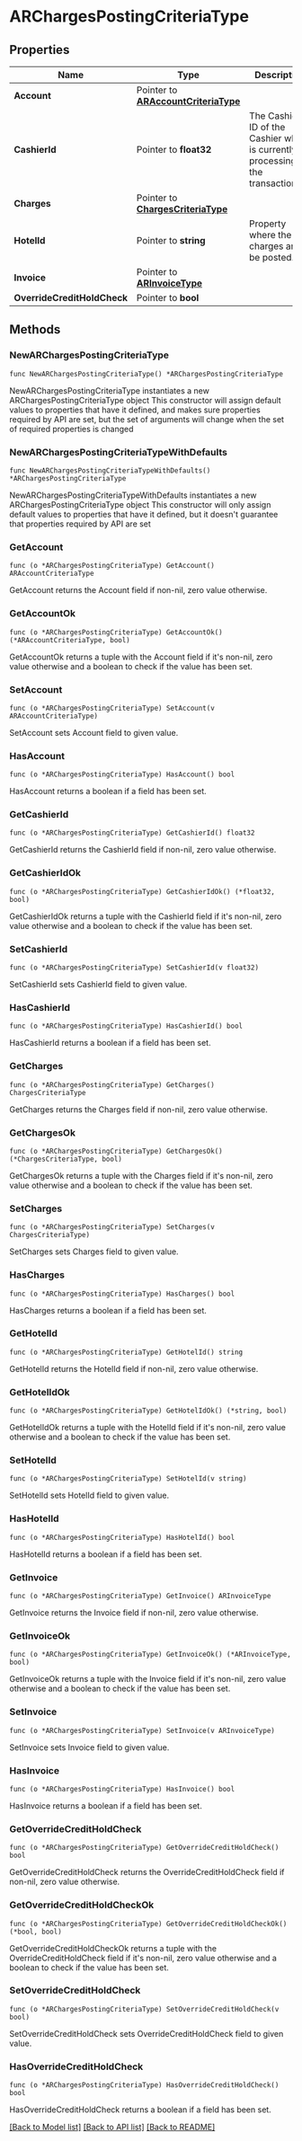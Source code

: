 # ARChargesPostingCriteriaType

## Properties

Name | Type | Description | Notes
------------ | ------------- | ------------- | -------------
**Account** | Pointer to [**ARAccountCriteriaType**](ARAccountCriteriaType.md) |  | [optional] 
**CashierId** | Pointer to **float32** | The Cashier ID of the Cashier who is currently processing the transaction(s). | [optional] 
**Charges** | Pointer to [**ChargesCriteriaType**](ChargesCriteriaType.md) |  | [optional] 
**HotelId** | Pointer to **string** | Property where the charges are to be posted. | [optional] 
**Invoice** | Pointer to [**ARInvoiceType**](ARInvoiceType.md) |  | [optional] 
**OverrideCreditHoldCheck** | Pointer to **bool** |  | [optional] 

## Methods

### NewARChargesPostingCriteriaType

`func NewARChargesPostingCriteriaType() *ARChargesPostingCriteriaType`

NewARChargesPostingCriteriaType instantiates a new ARChargesPostingCriteriaType object
This constructor will assign default values to properties that have it defined,
and makes sure properties required by API are set, but the set of arguments
will change when the set of required properties is changed

### NewARChargesPostingCriteriaTypeWithDefaults

`func NewARChargesPostingCriteriaTypeWithDefaults() *ARChargesPostingCriteriaType`

NewARChargesPostingCriteriaTypeWithDefaults instantiates a new ARChargesPostingCriteriaType object
This constructor will only assign default values to properties that have it defined,
but it doesn't guarantee that properties required by API are set

### GetAccount

`func (o *ARChargesPostingCriteriaType) GetAccount() ARAccountCriteriaType`

GetAccount returns the Account field if non-nil, zero value otherwise.

### GetAccountOk

`func (o *ARChargesPostingCriteriaType) GetAccountOk() (*ARAccountCriteriaType, bool)`

GetAccountOk returns a tuple with the Account field if it's non-nil, zero value otherwise
and a boolean to check if the value has been set.

### SetAccount

`func (o *ARChargesPostingCriteriaType) SetAccount(v ARAccountCriteriaType)`

SetAccount sets Account field to given value.

### HasAccount

`func (o *ARChargesPostingCriteriaType) HasAccount() bool`

HasAccount returns a boolean if a field has been set.

### GetCashierId

`func (o *ARChargesPostingCriteriaType) GetCashierId() float32`

GetCashierId returns the CashierId field if non-nil, zero value otherwise.

### GetCashierIdOk

`func (o *ARChargesPostingCriteriaType) GetCashierIdOk() (*float32, bool)`

GetCashierIdOk returns a tuple with the CashierId field if it's non-nil, zero value otherwise
and a boolean to check if the value has been set.

### SetCashierId

`func (o *ARChargesPostingCriteriaType) SetCashierId(v float32)`

SetCashierId sets CashierId field to given value.

### HasCashierId

`func (o *ARChargesPostingCriteriaType) HasCashierId() bool`

HasCashierId returns a boolean if a field has been set.

### GetCharges

`func (o *ARChargesPostingCriteriaType) GetCharges() ChargesCriteriaType`

GetCharges returns the Charges field if non-nil, zero value otherwise.

### GetChargesOk

`func (o *ARChargesPostingCriteriaType) GetChargesOk() (*ChargesCriteriaType, bool)`

GetChargesOk returns a tuple with the Charges field if it's non-nil, zero value otherwise
and a boolean to check if the value has been set.

### SetCharges

`func (o *ARChargesPostingCriteriaType) SetCharges(v ChargesCriteriaType)`

SetCharges sets Charges field to given value.

### HasCharges

`func (o *ARChargesPostingCriteriaType) HasCharges() bool`

HasCharges returns a boolean if a field has been set.

### GetHotelId

`func (o *ARChargesPostingCriteriaType) GetHotelId() string`

GetHotelId returns the HotelId field if non-nil, zero value otherwise.

### GetHotelIdOk

`func (o *ARChargesPostingCriteriaType) GetHotelIdOk() (*string, bool)`

GetHotelIdOk returns a tuple with the HotelId field if it's non-nil, zero value otherwise
and a boolean to check if the value has been set.

### SetHotelId

`func (o *ARChargesPostingCriteriaType) SetHotelId(v string)`

SetHotelId sets HotelId field to given value.

### HasHotelId

`func (o *ARChargesPostingCriteriaType) HasHotelId() bool`

HasHotelId returns a boolean if a field has been set.

### GetInvoice

`func (o *ARChargesPostingCriteriaType) GetInvoice() ARInvoiceType`

GetInvoice returns the Invoice field if non-nil, zero value otherwise.

### GetInvoiceOk

`func (o *ARChargesPostingCriteriaType) GetInvoiceOk() (*ARInvoiceType, bool)`

GetInvoiceOk returns a tuple with the Invoice field if it's non-nil, zero value otherwise
and a boolean to check if the value has been set.

### SetInvoice

`func (o *ARChargesPostingCriteriaType) SetInvoice(v ARInvoiceType)`

SetInvoice sets Invoice field to given value.

### HasInvoice

`func (o *ARChargesPostingCriteriaType) HasInvoice() bool`

HasInvoice returns a boolean if a field has been set.

### GetOverrideCreditHoldCheck

`func (o *ARChargesPostingCriteriaType) GetOverrideCreditHoldCheck() bool`

GetOverrideCreditHoldCheck returns the OverrideCreditHoldCheck field if non-nil, zero value otherwise.

### GetOverrideCreditHoldCheckOk

`func (o *ARChargesPostingCriteriaType) GetOverrideCreditHoldCheckOk() (*bool, bool)`

GetOverrideCreditHoldCheckOk returns a tuple with the OverrideCreditHoldCheck field if it's non-nil, zero value otherwise
and a boolean to check if the value has been set.

### SetOverrideCreditHoldCheck

`func (o *ARChargesPostingCriteriaType) SetOverrideCreditHoldCheck(v bool)`

SetOverrideCreditHoldCheck sets OverrideCreditHoldCheck field to given value.

### HasOverrideCreditHoldCheck

`func (o *ARChargesPostingCriteriaType) HasOverrideCreditHoldCheck() bool`

HasOverrideCreditHoldCheck returns a boolean if a field has been set.


[[Back to Model list]](../README.md#documentation-for-models) [[Back to API list]](../README.md#documentation-for-api-endpoints) [[Back to README]](../README.md)



